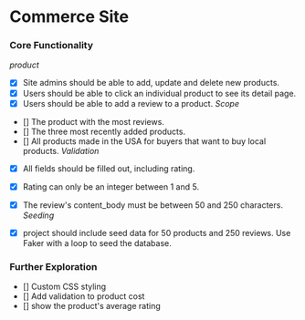 # Commerce Site

### Core Functionality
*product*
- [x] Site admins should be able to add, update and delete new products.
- [x] Users should be able to click an individual product to see its detail page.
- [x] Users should be able to add a review to a product.
*Scope*
- [] The product with the most reviews.
- [] The three most recently added products.
- [] All products made in the USA for buyers that want to buy local products.
*Validation*
- [x] All fields should be filled out, including rating.
- [x] Rating can only be an integer between 1 and 5.
- [x] The review's content_body must be between 50 and 250 characters.
*Seeding*
- [x] project should include seed data for 50 products and 250 reviews. Use Faker with a loop to seed the database.


### Further Exploration
- [] Custom CSS styling
- [] Add validation to product cost
- [] show the product's average rating

